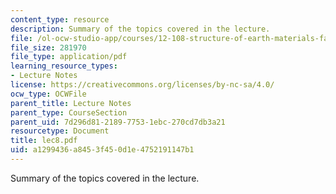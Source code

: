```yaml
---
content_type: resource
description: Summary of the topics covered in the lecture.
file: /ol-ocw-studio-app/courses/12-108-structure-of-earth-materials-fall-2004/a1299436a8453f450d1e4752191147b1_lec8.pdf
file_size: 281970
file_type: application/pdf
learning_resource_types:
- Lecture Notes
license: https://creativecommons.org/licenses/by-nc-sa/4.0/
ocw_type: OCWFile
parent_title: Lecture Notes
parent_type: CourseSection
parent_uid: 7d296d81-2189-7753-1ebc-270cd7db3a21
resourcetype: Document
title: lec8.pdf
uid: a1299436-a845-3f45-0d1e-4752191147b1
---
```

Summary of the topics covered in the lecture.